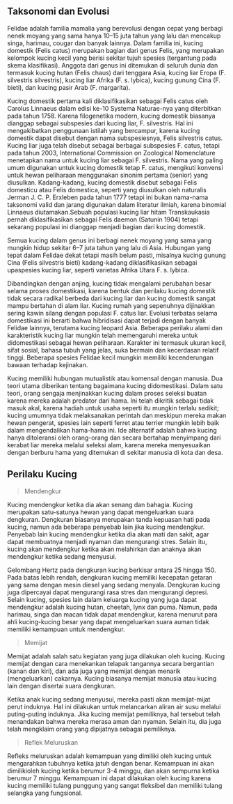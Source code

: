 ## Taksonomi  dan   Evolusi

Felidae adalah familia mamalia yang berevolusi dengan cepat yang berbagi nenek moyang yang sama hanya 10–15 juta tahun yang lalu dan mencakup singa, harimau, cougar dan banyak lainnya. Dalam familia ini, kucing domestik (Felis catus) merupakan bagian dari genus Felis, yang merupakan kelompok kucing kecil yang berisi sekitar tujuh spesies (tergantung pada skema klasifikasi). Anggota dari genus ini ditemukan di seluruh dunia dan termasuk kucing hutan (Felis chaus) dari tenggara Asia, kucing liar Eropa (F. silvestris silvestris), kucing liar Afrika (F. s. lybica), kucing gunung Cina (F. bieti), dan kucing pasir Arab (F. margarita).

Kucing domestik pertama kali diklasifikasikan sebagai Felis catus oleh Carolus Linnaeus dalam edisi ke-10 Systema Naturae-nya yang diterbitkan pada tahun 1758. Karena filogenetika modern, kucing domestik biasanya dianggap sebagai subspesies dari kucing liar, F. silvestris. Hal ini mengakibatkan penggunaan istilah yang bercampur, karena kucing domestik dapat disebut dengan nama subspesiesnya, Felis silvestris catus. Kucing liar juga telah disebut sebagai berbagai subspesies F. catus, tetapi pada tahun 2003, International Commission on Zoological Nomenclature menetapkan nama untuk kucing liar sebagai F. silvestris. Nama yang paling umum digunakan untuk kucing domestik tetap F. catus, mengikuti konvensi untuk hewan peliharaan menggunakan sinonim pertama (senior) yang diusulkan. Kadang-kadang, kucing domestik disebut sebagai Felis domesticu atau Felis domestica, seperti yang diusulkan oleh naturalis Jerman J. C. P. Erxleben pada tahun 1777 tetapi ini bukan nama-nama taksonomi valid dan jarang digunakan dalam literatur ilmiah, karena binomial Linnaeus diutamakan.Sebuah populasi kucing liar hitam Transkaukasia pernah diklasifikasikan sebagai Felis daemon (Satunin 1904) tetapi sekarang populasi ini dianggap menjadi bagian dari kucing domestik.

Semua kucing dalam genus ini berbagi nenek moyang yang sama yang mungkin hidup sekitar 6–7 juta tahun yang lalu di Asia. Hubungan yang tepat dalam Felidae dekat tetapi masih belum pasti, misalnya kucing gunung Cina (Felis silvestris bieti) kadang-kadang diklasifikasikan sebagai upaspesies kucing liar, seperti varietas Afrika Utara F. s. lybica.

Dibandingkan dengan anjing, kucing tidak mengalami perubahan besar selama proses domestikasi, karena bentuk dan perilaku kucing domestik tidak secara radikal berbeda dari kucing liar dan kucing domestik sangat mampu bertahan di alam liar. Kucing rumah yang sepenuhnya dijinakkan sering kawin silang dengan populasi F. catus liar. Evolusi terbatas selama domestikasi ini berarti bahwa hibridisasi dapat terjadi dengan banyak Felidae lainnya, terutama kucing leopard Asia. Beberapa perilaku alami dan karakteristik kucing liar mungkin telah memengaruhi mereka untuk didomestikasi sebagai hewan peliharaan. Karakter ini termasuk ukuran kecil, sifat sosial, bahasa tubuh yang jelas, suka bermain dan kecerdasan relatif tinggi. Beberapa spesies Felidae kecil mungkin memiliki kecenderungan bawaan terhadap kejinakan.

Kucing memiliki hubungan mutualistik atau komensal dengan manusia. Dua teori utama diberikan tentang bagaimana kucing didomestikasi. Dalam satu teori, orang sengaja menjinakkan kucing dalam proses seleksi buatan karena mereka adalah predator dari hama. Ini telah dikritik sebagai tidak masuk akal, karena hadiah untuk usaha seperti itu mungkin terlalu sedikit; kucing umumnya tidak melaksanakan perintah dan meskipun mereka makan hewan pengerat, spesies lain seperti ferret atau terrier mungkin lebih baik dalam mengendalikan hama-hama ini. Ide alternatif adalah bahwa kucing hanya ditoleransi oleh orang-orang dan secara bertahap menyimpang dari kerabat liar mereka melalui seleksi alam, karena mereka menyesuaikan dengan berburu hama yang ditemukan di sekitar manusia di kota dan desa.


## Perilaku  Kucing

> Mendengkur

Kucing mendengkur ketika dia akan senang dan bahagia. Kucing merupakan satu-satunya hewan yang dapat mengeluarkan suara dengkuran. Dengkuran biasanya merupakan tanda kepuasan hati pada kucing, namun ada beberapa penyebab lain jika kucing mendengkur. Penyebab lain kucing mendengkur ketika dia akan mati dan sakit, agar dapat membuatnya menjadi nyaman dan mengurangi stres. Selain itu, kucing akan mendengkur ketika akan melahirkan dan anaknya akan mendengkur ketika sedang menyusui.

Gelombang Hertz pada dengkuran kucing berkisar antara 25 hingga 150. Pada batas lebih rendah, dengkuran kucing memiliki kecepatan getaran yang sama dengan mesin diesel yang sedang menyala. Dengkuran kucing juga dipercayai dapat mengurangi rasa stres dan mengurangi depresi. Selain kucing, spesies lain dalam keluarga kucing yang juga dapat mendengkur adalah kucing hutan, cheetah, lynx dan puma. Namun, pada harimau, singa dan macan tidak dapat mendengkur, karena menurut para ahli kucing-kucing besar yang dapat mengeluarkan suara auman tidak memiliki kemampuan untuk mendengkur.


> Memijat

Memijat adalah salah satu kegiatan yang juga dilakukan oleh kucing. Kucing memijat dengan cara menekankan telapak tangannya secara bergantian (kanan dan kiri), dan ada juga yang memijat dengan menarik (mengeluarkan) cakarnya. Kucing biasanya memijat manusia atau kucing lain dengan disertai suara dengkuran.

Ketika anak kucing sedang menyusui, mereka pasti akan memijat-mijat perut induknya. Hal ini dilakukan untuk melancarkan aliran air susu melalui puting-puting induknya. Jika kucing memijat pemiliknya, hal tersebut telah menandakan bahwa mereka merasa aman dan nyaman. Selain itu, dia juga telah mengklaim orang yang dipijatnya sebagai pemiliknya.

> Reflek  Meluruskan

Refleks meluruskan adalah kemampuan yang dimiliki oleh kucing untuk mengarahkan tubuhnya ketika jatuh dengan benar. Kemampuan ini akan dimilikioleh kucing ketika berumur 3-4 minggu, dan akan sempurna ketika berumur 7 minggu. Kemampuan ini dapat dilakukan oleh kucing karena kucing memiliki tulang punggung yang sangat fleksibel dan memiliki tulang selangka yang fungsional.